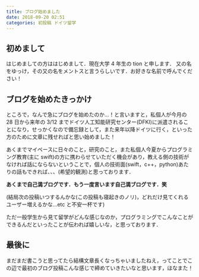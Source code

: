 ```yaml
---
title: ブログ始めました
date: 2018-09-20 02:51
categories: 初投稿 ドイツ留学
---
```


## 初めまして

はじめましての方ははじめまして．現在大学 4 年生の tion と申します．
又の名をゆっけ，その又の名をメントスと言うらしいです．お好きな名前で呼んでください！

## ブログを始めたきっかけ

ところで，なんで急にブログを始めたのか…！と言いますと，私個人が今月の 28 日から来年の 3/12 までドイツ人工知能研究センター(DFKI)に派遣されることになり，せっかくなので備忘録として，また来年以降ドイツに行く，といった方のために文章に残せればと思い始めました！

あくまでマイペースに日々のこと，研究のこと，また私個人今夏からプログラミング教育(主に swift)の方に携わらせていただく機会があり，教える側の技術がなければ話にならないということで，個人の技術面(swift，c++，python)あたりの話もできれば、、、(希望的観測)と思っております．

**あくまで自己満ブログです．もう一度言います自己満ブログです．笑**

(結局次の投稿いつするんかな(この投稿も寝起きのノリ)，どれだけ見てくれるユーザー増えるかな…etc と不安一杯です)

ただ一般学生から見て留学がどんな感じなのか，プログラミングでこんなことができるんだといったことが伝われば嬉しいな，と思っております．

## 最後に

まだまだ書こうと思ってたら結構文章長くなっちゃいましたねえ，ってことでこの辺で最初のブログ投稿こんな感じで締めていきたいなと思います，ほなまた！
